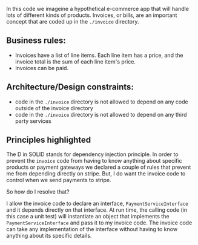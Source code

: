 In this code we imageine a hypothetical e-commerce app that will handle lots of different kinds of products. Invoices, or bills, are an important concept that are coded up in the `./invoice` directory.

## Business rules:

- Invoices have a list of line items. Each line item has a price, and the invoice total is the sum of each line item's price.
- Invoices can be paid.

## Architecture/Design constraints:

- code in the `./invoice` directory is not allowed to depend on any code outside of the invoice directory
- code in the `./invoice` directory is not allowed to depend on any third party services

## Principles highlighted
The D in SOLID stands for dependency injection principle. In order to prevent the `invoice` code from having to know anything about specific products or payment gateways we declared a couple of rules that prevent me from depending directly on stripe. But, I do want the invoice code to control when we send payments to stripe.

So how do I resolve that?

I allow the invoice code to declare an interface, `PaymentServiceInterface` and it depends directly on that interface. At run time, the calling code (in this case a unit test) will instantiate an object that implements the `PaymentServiceInterface` and pass it to my invoice code. The invoice code can take any implementation of the interface without having to know anything about its specific details.

